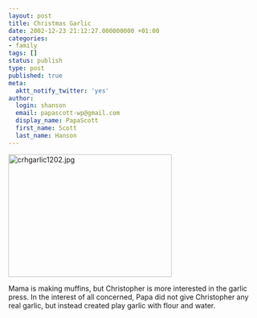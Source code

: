 ```yaml
---
layout: post
title: Christmas Garlic
date: 2002-12-23 21:12:27.000000000 +01:00
categories:
- family
tags: []
status: publish
type: post
published: true
meta:
  aktt_notify_twitter: 'yes'
author:
  login: shanson
  email: papascott-wp@gmail.com
  display_name: PapaScott
  first_name: Scott
  last_name: Hanson
---
```

<p><img alt="crhgarlic1202.jpg" src="https://www.papascott.de/wordpress/wp-content/uploads/2002/12/crhgarlic1202.jpg" width="325" height="244" border="0" /></p>
<p>Mama is making muffins, but Christopher is more interested in the garlic press. In the interest of all concerned, Papa did not give Christopher any real garlic, but instead created play garlic with flour and water.</p>
